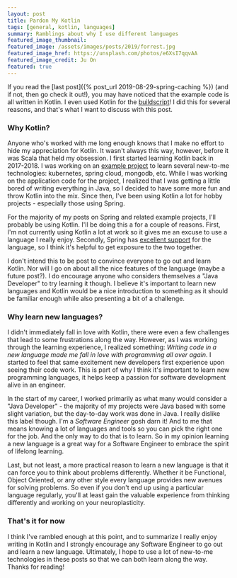 ```yaml
---
layout: post
title: Pardon My Kotlin
tags: [general, kotlin, languages]
summary: Ramblings about why I use different languages
featured_image_thumbnail:
featured_image: /assets/images/posts/2019/forrest.jpg
featured_image_href: https://unsplash.com/photos/e6XsI7qqvAA
featured_image_credit: Ju On
featured: true
---
```


If you read the [last post]({% post_url 2019-08-29-spring-caching %}) (and if not, then go check it out!), you may have noticed that the example code is all written in Kotlin. I even used Kotlin for the [buildscript](https://github.com/lumberjackdev/spring-caching-with-multiple-providers/blob/master/build.gradle.kts)! I did this for several reasons, and that's what I want to discuss with this post.

### Why Kotlin?
Anyone who's worked with me long enough knows that I make no effort to hide my appreciation for Kotlin. It wasn't always this way, however, before it was Scala that held my obsession. I first started learning Kotlin back in 2017-2018. I was working on an [example project](https://github.com/maly7/spring-boot-microservices) to learn several new-to-me technologies: kubernetes, spring cloud, mongodb, etc. While I was working on the application code for the project, I realized that I was getting a little bored of writing everything in Java, so I decided to have some more fun and throw Kotlin into the mix. Since then, I've been using Kotlin a lot for hobby projects - especially those using Spring. 

For the majority of my posts on Spring and related example projects, I'll probably be using Kotlin. I'll be doing this a for a couple of reasons. First, I'm not currently using Kotlin a lot at work so it gives me an excuse to use a language I really enjoy. Secondly, Spring has [excellent support](https://docs.spring.io/spring-boot/docs/current/reference/html/boot-features-kotlin.html) for the language, so I think it's helpful to get exposure to the two together. 

I don't intend this to be post to convince everyone to go out and learn Kotlin. Nor will I go on about all the nice features of the language (maybe a future post?). I do encourage anyone who considers themselves a "Java Developer" to try learning it though. I believe it's important to learn new languages and Kotlin would be a nice introduction to something as it should be familiar enough while also presenting a bit of a challenge. 

### Why learn new languages?
I didn't immediately fall in love with Kotlin, there were even a few challenges that lead to some frustrations along the way. However, as I was working through the learning experience, I realized something: _Writing code in a new language made me fall in love with programming all over again_. I started to feel that same excitement new developers first experience upon seeing their code work. This is part of why I think it's important to learn new programming languages, it helps keep a passion for software development alive in an engineer.

In the start of my career, I worked primarily as what many would consider a "Java Developer" - the majority of my projects were Java based with some slight variation, but the day-to-day work was done in Java. I really dislike this label though. I'm a _Software Engineer_ gosh darn it! And to me that means knowing a lot of languages and tools so you can pick the right one for the job. And the only way to do that is to learn. So in my opinion learning a new language is a great way for a Software Engineer to embrace the spirit of lifelong learning. 

Last, but not least, a more practical reason to learn a new language is that it can force you to think about problems differently. Whether it be Functional, Object Oriented, or any other style every language provides new avenues for solving problems. So even if you don't end up using a particular language regularly, you'll at least gain the valuable experience from thinking differently and working on your neuroplasticity. 

### That's it for now
I think I've rambled enough at this point, and to summarize I really enjoy writing in Kotlin and I strongly encourage any Software Engineer to go out and learn a new language. Ultimately, I hope to use a lot of new-to-me technologies in these posts so that we can both learn along the way. Thanks for reading!